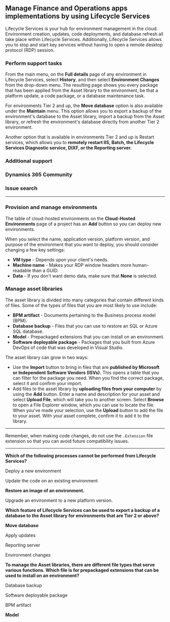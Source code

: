 ## Manage Finance and Operations apps implementations by using Lifecycle Services

Lifecycle Services is your hub for environment management in the cloud. Environment creation, updates, code deployments, and database refresh all take place within Lifecycle Services. Additionally, Lifecycle Services allows you to stop and start key services without having to open a remote desktop protocol (RDP) session.



### Perform support tasks

From the main menu, on the **Full details** page of any environment in Lifecycle Services, select **History**, and then select **Environment Changes** from the drop-down menu. The resulting page shows you every package that has been applied from the Asset library to the environment, be that a platform update, a code package, or a database maintenance task.

For environments Tier 2 and up, the **Move database** option is also available under the **Maintain** menu. This option allows you to export a backup of the environment's database to the Asset library, import a backup from the Asset library, or refresh the environment's database directly from another Tier 2 environment.

Another option that is available in environments Tier 2 and up is Restart services, which allows you to **remotely restart IIS, Batch, the Lifecycle Services Diagnostic service, DIXF, or the Reporting server.**

### Additional support

### Dynamics 365 Community

### Issue search

---------------------------------

### Provision and manage environments

The table of cloud-hosted environments on the **Cloud-Hosted Environments** page of a project has an **Add** button so you can deploy new environments.

When you select the name, application version, platform version, and purpose of the environment that you want to deploy, you should consider changing a few key settings:

- **VM type** - Depends upon your client's needs.
- **Machine name** - Makes your RDP window headers more human-readable than a GUID.
- **Data** - If you don't want demo data, make sure that **None** is selected.



### Manage asset libraries

The asset library is divided into many categories that contain different kinds of files. Some of the types of files that you are most likely to use include:

- **BPM artifact** - Documents pertaining to the Business process model (BPM).
- **Database backup** - Files that you can use to restore an SQL or Azure SQL database.
- **Model** - Prepackaged extensions that you can install on an environment.
- **Software deployable package** - Packages that you built from Azure DevOps of code that was developed in Visual Studio.



The asset library can grow in two ways:

- Use the **Import** button to bring in files that are **published by Microsoft or Independent Software Vendors (ISVs).** This opens a table that you can filter for the package you need. When you find the correct package, select it and confirm your import.
- Add files to the asset library by **uploading files from your computer** by using the **Add** button. Enter a name and description for your asset and select **Upload File**, which will take you to another screen. Select **Browse** to open a File Explorer window, which you can use to locate the file. When you've made your selection, use the **Upload** button to add the file to your asset. With your asset complete, confirm it to add it to the library.

----------------

Remember, when making code changes, do not use the `.Extension` file extension so that you can avoid future compatibility issues.

-------------------



**Which of the following processes cannot be performed from Lifecycle Services?**

Deploy a new environment

Update the code on an existing environment

**Restore an image of an environment.**

Upgrade an environment to a new platform version.



**Which feature of Lifecycle Services can be used to export a backup of a database to the Asset library for environments that are Tier 2 or above?**

**Move database**

Apply updates

Reporting server

Environment changes



**To manage the Asset libraries, there are different file types that serve various functions. Which file is for prepackaged extensions that can be used to install on an environment?**

Database backup

Software deployable package

BPM artifact

**Model**






































